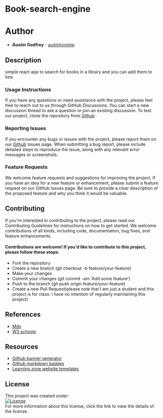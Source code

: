 # Book-search-engine

# Author

* **Austin Godfrey** - [austintyrome](https://github.com/austintyrome)

## Description 
simple react app to search for books in a library and you can add them to lists

### Usage Instructions
If you have any questions or need assistance with the project, please feel free to reach out to us through GitHub Discussions. You can start a new discussion thread to ask a question or join an existing discussion. To test our project, clone the repository from [Github](https://github.com/djinjones/book-search-engine) <!-- leave this blank -->

### Reporting Issues
If you encounter any bugs or issues with the project, please report them on our [Github](https://github.com/djinjones/book-search-engine/issues) Issues page. When submitting a bug report, please include detailed steps to reproduce the issue, along with any relevant error messages or screenshots. <!-- change url link for each project -->

### Feature Requests
We welcome feature requests and suggestions for improving the project. If you have an idea for a new feature or enhancement, please submit a feature request on our GitHub Issues page. Be sure to provide a clear description of the proposed feature and why you think it would be valuable. <!-- leave this blank -->

## Contributing
If you're interested in contributing to the project, please read our Contributing Guidelines for instructions on how to get started. We welcome contributions of all kinds, including code, documentation, bug fixes, and feature enhancements. <!-- leave this blank -->

#### Contributions are welcome! If you'd like to contribute to this project, please follow these steps:
<!-- leave this blank -->
  - Fork the repository
  - Create a new branch (git checkout -b feature/your-feature)
  - Make your changes
  - Commit your changes (git commit -am 'Add some feature')
  - Push to the branch (git push origin feature/your-feature)
  - Create a new Pull Request(please note that I am just a student and this project is for class. i have no intention of regularly maintaining this project)

## References

- [Mdn](https://developer.mozilla.org/en-US/)
- [W3 schools](https://www.w3schools.com)

## Resources

- [Github banner generator](https://leviarista.github.io/github-profile-header-generator/)
- [Github markdown badges](https://ileriayo.github.io/markdown-badges/)
- [Learning zone website templates](https://github.com/learning-zone/website-templates?tab=readme-ov-file)


## License
<!-- leave this blank -->
This project was created under:<br>
[![License](https://img.shields.io/badge/License-MIT-yellow.svg)](https://opensource.org/licenses/MIT) <br>
For more information about this license, click the link to view the details of the license.

